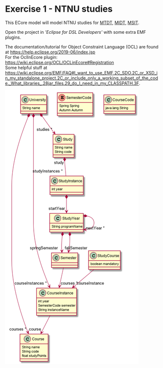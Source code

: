 # Exercise 1 - NTNU studies

This ECore model will model NTNU studies for 
[MTDT](https://www.ntnu.no/studier/mtdt/oppbygning#year=2016&programmeCode=MTDT),
[MIDT](https://www.ntnu.no/studier/midt/oppbygning#year=2018&programmeCode=MIDT&dir=MIDTPRU-18),
[MSIT](https://www.ntnu.no/studier/msit/oppbygning#year=2019&programmeCode=MSIT&dir=MSIT-SWE-19).

Open the project in _'Eclipse for DSL Developers'_ with some extra EMF plugins.

The documentation/tutorial for Object Constraint Language (OCL) are found at https://help.eclipse.org/2019-06/index.jsp  
For the OclInEcore plugin: https://wiki.eclipse.org/OCL/OCLinEcore#Registration  
Some helpful stuff at https://wiki.eclipse.org/EMF/FAQ#I_want_to_use_EMF.2C_SDO.2C_or_XSD_in_my_standalone_project.2C_or_include_only_a_working_subset_of_the_code._What_libraries_.28jar_files.29_do_I_need_in_my_CLASSPATH.3F.  


![uml of ecore](docs/studies.ecore.png)
